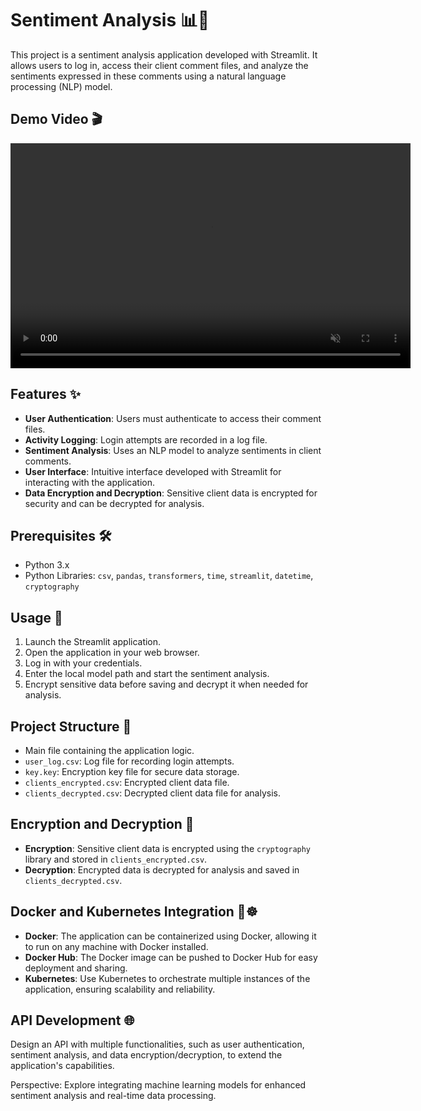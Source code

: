 # Sentiment Analysis 📊🤖

This project is a sentiment analysis application developed with Streamlit. It allows users to log in, access their client comment files, and analyze the sentiments expressed in these comments using a natural language processing (NLP) model.

## Demo Video 🎬

<video width="640" height="360" autoplay loop muted>
  <source src="https://github.com/CatelloTheDataProjectManager/cybersecurity_IA/raw/main/user1.mp4" type="video/mp4">
  Your browser does not support the video tag.
</video>

## Features ✨

- **User Authentication**: Users must authenticate to access their comment files.
- **Activity Logging**: Login attempts are recorded in a log file.
- **Sentiment Analysis**: Uses an NLP model to analyze sentiments in client comments.
- **User Interface**: Intuitive interface developed with Streamlit for interacting with the application.
- **Data Encryption and Decryption**: Sensitive client data is encrypted for security and can be decrypted for analysis.

## Prerequisites 🛠️

- Python 3.x
- Python Libraries: `csv`, `pandas`, `transformers`, `time`, `streamlit`, `datetime`, `cryptography`

## Usage 🚀

1. Launch the Streamlit application.
2. Open the application in your web browser.
3. Log in with your credentials.
4. Enter the local model path and start the sentiment analysis.
5. Encrypt sensitive data before saving and decrypt it when needed for analysis.

## Project Structure 📂

- Main file containing the application logic.
- `user_log.csv`: Log file for recording login attempts.
- `key.key`: Encryption key file for secure data storage.
- `clients_encrypted.csv`: Encrypted client data file.
- `clients_decrypted.csv`: Decrypted client data file for analysis.

## Encryption and Decryption 🔐

- **Encryption**: Sensitive client data is encrypted using the `cryptography` library and stored in `clients_encrypted.csv`.
- **Decryption**: Encrypted data is decrypted for analysis and saved in `clients_decrypted.csv`.

## Docker and Kubernetes Integration 🐳☸️

- **Docker**: The application can be containerized using Docker, allowing it to run on any machine with Docker installed.
- **Docker Hub**: The Docker image can be pushed to Docker Hub for easy deployment and sharing.
- **Kubernetes**: Use Kubernetes to orchestrate multiple instances of the application, ensuring scalability and reliability.

## API Development 🌐

Design an API with multiple functionalities, such as user authentication, sentiment analysis, and data encryption/decryption, to extend the application's capabilities.

Perspective: Explore integrating machine learning models for enhanced sentiment analysis and real-time data processing.
